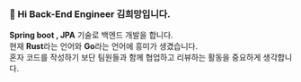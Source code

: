 ### 👋 Hi Back-End Engineer 김희망입니다. 

**Spring boot , JPA** 기술로 백엔드 개발을 합니다.  
현재 **Rust**라는 언어와 **Go**라는 언어에 흥미가 생겼습니다.  
혼자 코드를 작성하기 보단 팀원들과 함께 협업하고 리뷰하는 활동을 중요하게 생각합니다.

